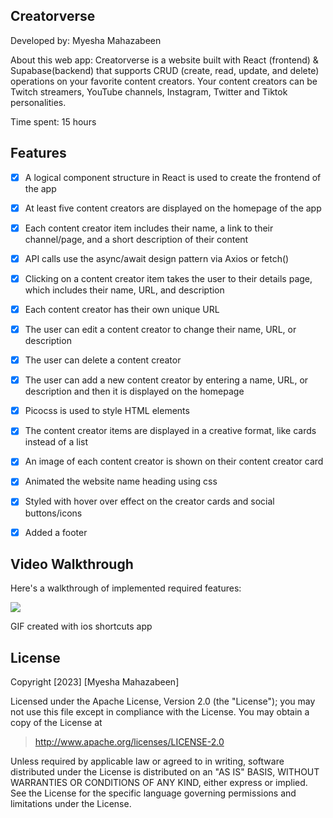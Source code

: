 ## Creatorverse
Developed by: Myesha Mahazabeen

About this web app: Creatorverse is a website built with React (frontend) & Supabase(backend) that supports CRUD (create, read, update, and delete) operations on your favorite content creators. Your content creators can be Twitch streamers, YouTube channels, Instagram, Twitter and Tiktok personalities.

Time spent: 15 hours

## Features


 - [x] A logical component structure in React is used to create the frontend of the app
 
 - [x] At least five content creators are displayed on the homepage of the app
 
 - [x] Each content creator item includes their name, a link to their channel/page, and a short description of their content
 
 - [x] API calls use the async/await design pattern via Axios or fetch()
 
 - [x] Clicking on a content creator item takes the user to their details page, which includes their name, URL, and description
 
 - [x] Each content creator has their own unique URL
 
 - [x] The user can edit a content creator to change their name, URL, or description
 
 - [x] The user can delete a content creator
 
 - [x] The user can add a new content creator by entering a name, URL, or description and then it is displayed on the homepage

 - [x] Picocss is used to style HTML elements
      
 - [x] The content creator items are displayed in a creative format, like cards instead of a list
      
 - [x] An image of each content creator is shown on their content creator card
      
 - [x] Animated the website name heading using css
       
 - [x] Styled with hover over effect on the creator cards and social buttons/icons
       
 - [x] Added a footer

 ## Video Walkthrough

Here's a walkthrough of implemented required features:

![](https://github.com/Myesha-Mahazabeen/creatorverse/blob/master/Creatorverse.GIF)
 
 GIF created with ios shortcuts app
 
 ## License

Copyright [2023] [Myesha Mahazabeen]

Licensed under the Apache License, Version 2.0 (the "License"); you may not use this file except in compliance with the License. You may obtain a copy of the License at

> http://www.apache.org/licenses/LICENSE-2.0

Unless required by applicable law or agreed to in writing, software distributed under the License is distributed on an "AS IS" BASIS, WITHOUT WARRANTIES OR CONDITIONS OF ANY KIND, either express or implied. See the License for the specific language governing permissions and limitations under the License.
